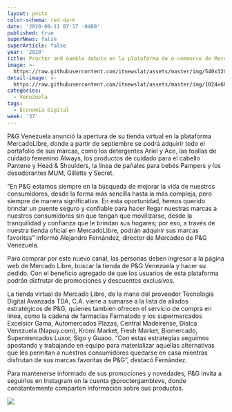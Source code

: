 ```yaml
---
layout: posts
color-schema: red-dark
date: '2020-09-11 07:37 -0400'
published: true
superNews: false
superArticle: false
year: '2020'
title: Procter and Gamble debuta en la plataforma de e-commerce de Mercado Libre
image: >-
  https://raw.githubusercontent.com/itnewslat/assets/master/img/540x320/Procter-and-Gamble-p.jpg
detail-image: >-
  https://raw.githubusercontent.com/itnewslat/assets/master/img/1024x680/Procter-and-Gamble-g.jpg
categories:
  - Venezuela
tags:
  - Economía Digital
week: '37'
---
```

P&G Venezuela anunció la apertura de su tienda virtual en la plataforma MercadoLibre, donde a partir de septiembre se podrá adquirir todo el portafolio de sus marcas, como los detergentes Ariel y Ace, las toallas de cuidado femenino Always, los productos de cuidado para el cabello Pantene y Head & Shoulders, la línea de pañales para bebés Pampers y los desodorantes MUM, Gillette y Secret. 

“En P&G estamos siempre en la búsqueda de mejorar la vida de nuestros consumidores, desde la forma más sencilla hasta la más compleja, pero siempre de manera significativa. En esta oportunidad, hemos querido brindar un puente seguro y confiable para hacer llegar nuestras marcas a nuestros consumidores sin que tengan que movilizarse, desde la tranquilidad y confianza que le brindan sus hogares; por eso, a través de nuestra tienda oficial en MercadoLibre, podrán adquirir sus marcas favoritas” informó Alejandro Fernández, director de Mercadeo de P&G Venezuela.

Para comprar por este nuevo canal, las personas deben ingresar a la página web de Mercado Libre, buscar la tienda de P&G Venezuela y hacer su pedido. Con el beneficio agregado de que los usuarios de esta plataforma podrán disfrutar de promociones y descuentos exclusivos.

 La tienda virtual de Mercado Libre, de la mano del proveedor Tecnología Digital Avanzada TDA, C.A. viene a sumarse a la lista de aliados estratégicos de P&G, quienes también ofrecen el servicio de compra en línea, como la cadena de farmacias Farmatodo y los supermercados Excelsior Gama, Automercados Plazas, Central Madeirense, Dialca Venezuela (Napuy.com), Kromi Market, Fresh Market, Biomercado, Supermercados Luxor, Sigo y Guaoo. “Con estas estrategias seguimos apostando y trabajando en equipo para materializar aquellas alternativas que les permitan a nuestros consumidores quedarse en casa mientras disfrutan de sus marcas favoritas de P&G”, destacó Fernández.
 
Para mantenerse informado de sus promociones y novedades, P&G invita a seguirlos en Instagram en la cuenta @proctergambleve, donde constantemente comparten información sobre sus productos.

<img src="https://tracker.metricool.com/c3po.jpg?hash=56f88a41e39ab42c063cc51676587a04"/>